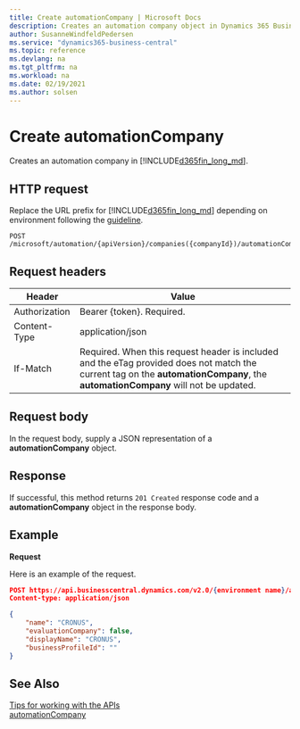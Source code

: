 ```yaml
---
title: Create automationCompany | Microsoft Docs
description: Creates an automation company object in Dynamics 365 Business Central.
author: SusanneWindfeldPedersen
ms.service: "dynamics365-business-central"
ms.topic: reference
ms.devlang: na
ms.tgt_pltfrm: na
ms.workload: na
ms.date: 02/19/2021
ms.author: solsen
---
```


<!-- NOTE: This article is an auto-generated stub from the metadata file. -->
<!-- The sections marked with an EDIT_IS_REQUIRED require manual editing. -->
# Create automationCompany

Creates an automation company in [!INCLUDE[d365fin_long_md](../../includes/d365fin_long_md.md)].

## HTTP request

Replace the URL prefix for [!INCLUDE[d365fin_long_md](../../includes/d365fin_long_md.md)] depending on environment following the [guideline](../../v2.0/endpoints-apis-for-dynamics.md).
<!-- START>EDIT_IS_REQUIRED. There URL for accessing the endpoint might be different or there might be more than one -->
```
POST /microsoft/automation/{apiVersion}/companies({companyId})/automationCompanies
```
<!-- END>EDIT_IS_REQUIRED -->
## Request headers

|Header|Value|
|------|-----|
|Authorization  |Bearer {token}. Required. |
|Content-Type  |application/json|
|If-Match      |Required. When this request header is included and the eTag provided does not match the current tag on the **automationCompany**, the **automationCompany** will not be updated. |

## Request body

In the request body, supply a JSON representation of a **automationCompany** object.

## Response

If successful, this method returns ```201 Created``` response code and a **automationCompany** object in the response body.


## Example

**Request**

Here is an example of the request.

```json
POST https://api.businesscentral.dynamics.com/v2.0/{environment name}/api/microsoft/automation/v1.0/companies({id})/automationCompanies
Content-type: application/json

{
    "name": "CRONUS",
    "evaluationCompany": false,
    "displayName": "CRONUS",
    "businessProfileId": ""
}
```
<!--
**Response**
Here is an example of the response.-->
<!-- START>EDIT_IS_REQUIRED. Fill in values for properties
```json
HTTP/1.1 201 Created
Content-type: application/json
{
    "id" : "",
    "name" : "",
    "evaluationCompany" : "",
    "displayName" : "",
    "businessProfileId" : ""
}
```
-->
## See Also

[Tips for working with the APIs](/dynamics365/business-central/dev-itpro/developer/devenv-connect-apps-tips)  
[automationCompany](../resources/dynamics_automationCompany.md)  
